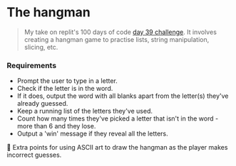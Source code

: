 # The hangman

> My take on replit's 100 days of code [day 39 challenge](https://replit.com/learn/100-days-of-python/hub?utm_source=widget). It involves creating a hangman game to practise lists, string manipulation, slicing, etc.

### Requirements

- Prompt the user to type in a letter.
- Check if the letter is in the word.
- If it does, output the word with all blanks apart from the letter(s) they've already guessed.
- Keep a running list of the letters they've used.
- Count how many times they've picked a letter that isn't in the word - more than 6 and they lose.
- Output a 'win' message if they reveal all the letters.


🥳 Extra points for using ASCII art to draw the hangman as the player makes incorrect guesses.